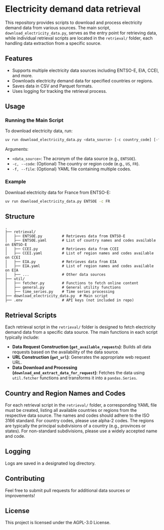 # Electricity demand data retrieval

This repository provides scripts to download and process electricity demand data from various sources. The main script, `download_electricity_data.py`, serves as the entry point for retrieving data, while individual retrieval scripts are located in the `retrieval/` folder, each handling data extraction from a specific source.

## Features

- Supports multiple electricity data sources including ENTSO-E, EIA, CCEI, and more.
- Downloads electricity demand data for specified countries or regions.
- Saves data in CSV and Parquet formats.
- Uses logging for tracking the retrieval process.

## Usage

### Running the Main Script

To download electricity data, run:

```bash
uv run download_electricity_data.py <data_source> [-c country_code] [-f code_file]
```

Arguments:

- `<data_source>`: The acronym of the data source (e.g., `ENTSOE`).
- `-c, --code`: (Optional) The country or region code (e.g., `US`, `FR`).
- `-f, --file`: (Optional) YAML file containing multiple codes.

### Example

Download electricity data for France from ENTSO-E:

```bash
uv run download_electricity_data.py ENTSOE -c FR
```

## Structure

```
.
├── retrieval/
│   ├── ENTSOE.py         # Retrieves data from ENTSO-E
│   ├── ENTSOE.yaml       # List of country names and codes available on ENTSO-E
│   ├── CCEI.py           # Retrieves data from CCEI
│   ├── CCEI.yaml         # List of region names and codes available on CCEI
│   ├── EIA.py            # Retrieves data from EIA
│   ├── EIA.yaml          # List of region names and codes available on EIA
│   ├── ...               # Other data sources
├── util/
│   ├── fetcher.py        # Functions to fetch online content
│   ├── general.py        # General utility functions
│   ├── time_series.py    # Time series processing
├── download_electricity_data.py  # Main script
├── .env                  # API keys (not included in repo)
```

## Retrieval Scripts

Each retrieval script in the `retrieval/` folder is designed to fetch electricity demand data from a specific data source. The main functions in each script typically include:

- **Data Request Construction (`get_available_requests`)**: Builds all data requests based on the availability of the data source.
- **URL Construction (`get_url`)**: Generates the appropriate web request URL.
- **Data Download and Processing (`download_end_extract_data_for_request`)**: Fetches the data using `util.fetcher` functions and transforms it into a `pandas.Series`.

## Country and Region Names and Codes

For each retrieval script in the `retrieval/` folder, a corresponding YAML file must be created, listing all available countries or regions from the respective data source. The names and codes should adhere to the ISO 3166 standard. For country codes, please use alpha-2 codes. The regions are typically the principal subdivisions of a country (e.g., provinces or states). For non-standard subdivisions, please use a widely accepted name and code.

## Logging

Logs are saved in a designated log directory.

## Contributing

Feel free to submit pull requests for additional data sources or improvements!

## License

This project is licensed under the AGPL-3.0 License.
